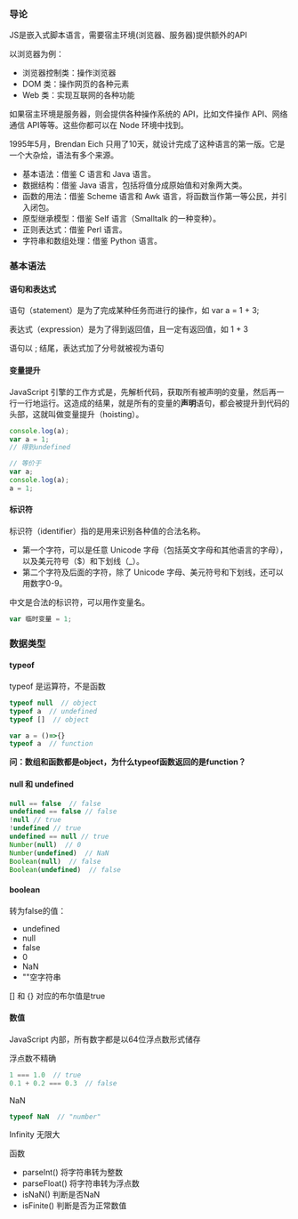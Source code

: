 ### 导论
JS是嵌入式脚本语言，需要宿主环境(浏览器、服务器)提供额外的API

以浏览器为例：
- 浏览器控制类：操作浏览器
- DOM 类：操作网页的各种元素
- Web 类：实现互联网的各种功能

如果宿主环境是服务器，则会提供各种操作系统的 API，比如文件操作 API、网络通信 API等等。这些你都可以在 Node 环境中找到。

1995年5月，Brendan Eich 只用了10天，就设计完成了这种语言的第一版。它是一个大杂烩，语法有多个来源。

- 基本语法：借鉴 C 语言和 Java 语言。
- 数据结构：借鉴 Java 语言，包括将值分成原始值和对象两大类。
- 函数的用法：借鉴 Scheme 语言和 Awk 语言，将函数当作第一等公民，并引入闭包。
- 原型继承模型：借鉴 Self 语言（Smalltalk 的一种变种）。
- 正则表达式：借鉴 Perl 语言。
- 字符串和数组处理：借鉴 Python 语言。

### 基本语法
#### 语句和表达式
语句（statement）是为了完成某种任务而进行的操作，如 var a = 1 + 3;

表达式（expression）是为了得到返回值，且一定有返回值，如 1 + 3

语句以 ; 结尾，表达式加了分号就被视为语句

#### 变量提升
JavaScript 引擎的工作方式是，先解析代码，获取所有被声明的变量，然后再一行一行地运行。这造成的结果，就是所有的变量的**声明**语句，都会被提升到代码的头部，这就叫做变量提升（hoisting）。
```javascript
console.log(a);
var a = 1;
// 得到undefined

// 等价于
var a;
console.log(a);
a = 1;
```

#### 标识符
标识符（identifier）指的是用来识别各种值的合法名称。
- 第一个字符，可以是任意 Unicode 字母（包括英文字母和其他语言的字母），以及美元符号（$）和下划线（_）。
- 第二个字符及后面的字符，除了 Unicode 字母、美元符号和下划线，还可以用数字0-9。

中文是合法的标识符，可以用作变量名。

```javascript
var 临时变量 = 1;
```

### 数据类型
#### typeof
typeof 是运算符，不是函数
```javascript
typeof null  // object
typeof a  // undefined
typeof []  // object

var a = ()=>{}
typeof a  // function
```

**问：数组和函数都是object，为什么typeof函数返回的是function？**

#### null 和 undefined
```javascript
null == false  // false
undefined == false // false
!null // true
!undefined // true
undefined == null // true
Number(null)  // 0
Number(undefined)  // NaN
Boolean(null)  // false
Boolean(undefined)  // false
```
#### boolean
转为false的值：
- undefined
- null
- false
- 0
- NaN
- ""空字符串

[] 和 {} 对应的布尔值是true

#### 数值
JavaScript 内部，所有数字都是以64位浮点数形式储存

浮点数不精确
```javascript
1 === 1.0  // true
0.1 + 0.2 === 0.3  // false
```

NaN
```javascript
typeof NaN  // "number"
```

Infinity 无限大

函数
- parseInt() 将字符串转为整数
- parseFloat() 将字符串转为浮点数
- isNaN() 判断是否NaN
- isFinite() 判断是否为正常数值










